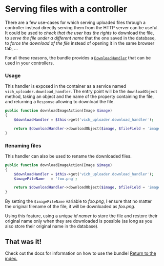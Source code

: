 Serving files with a controller
===============================

There are a few use-cases for which serving uploaded files through a controller
instead directly serving them from the HTTP server can be useful. It could be
used to *check that the user has the rights* to download the file, to *serve the
file under a different name* that the one saved in the database, to *force the
download of the file* instead of opening it in the same browser tab, …

For all these reasons, the bundle provides a [`DownloadHandler`](https://github.com/dustin10/VichUploaderBundle/blob/master/Handler/DownloadHandler.php)
that can be used in your controllers.

### Usage

This handler is exposed in the container as a service named `vich_uploader.download_handler`.
The entry point will be the `downloadObject` method, taking an object and the
name of the property containing the file, and returning a `Response` allowing to
download the file.

```php
public function downloadImageAction(Image $image)
{
    $downloadHandler = $this->get('vich_uploader.download_handler');

    return $downloadHandler->downloadObject($image, $fileField = 'imageFile');
}
```

### Renaming files

This handler can also be used to rename the downloaded files.

```php
public function downloadImageAction(Image $image)
{
    $downloadHandler = $this->get('vich_uploader.download_handler');
    $imageFileName   = 'foo.png';

    return $downloadHandler->downloadObject($image, $fileField = 'imageFile', $objectClass = null, $imageFileName);
}
```

By setting the `$imageFileName` variable to *foo.png*, I ensure that no matter
the original filename of the file, it will be downloaded as *foo.png*.

Using this feature, using a *unique id namer* to store the file and restore
their original name only when they are downloaded is possible (as long as you
also store their original name in the database).

## That was it!

Check out the docs for information on how to use the bundle! [Return to the
index.](../index.md)
